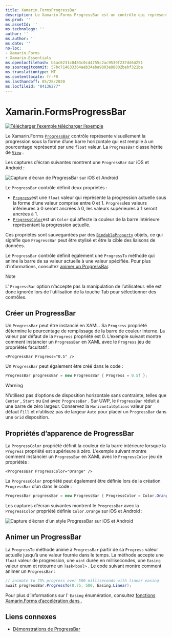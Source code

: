 ```yaml
---
title: Xamarin.FormsProgressBar
description: Le Xamarin.Forms ProgressBar est un contrôle qui représente visuellement la progression sous la forme d’une barre horizontale remplie en fonction d’une propriété de type float.
ms.prod: ''
ms.assetId: ''
ms.technology: ''
author: ''
ms.author: ''
ms.date: ''
no-loc:
- Xamarin.Forms
- Xamarin.Essentials
ms.openlocfilehash: b4ac6231c0483c0c44755c2ac9539f237dd64251
ms.sourcegitcommit: 57bc714633364aeb34aba9803e88802bebf321ba
ms.translationtype: MT
ms.contentlocale: fr-FR
ms.lasthandoff: 05/28/2020
ms.locfileid: "84136277"
---
```

# <a name="xamarinforms-progressbar"></a>Xamarin.FormsProgressBar
[![Télécharger ](~/media/shared/download.png) l’exemple télécharger l’exemple](https://docs.microsoft.com/samples/xamarin/xamarin-forms-samples/userinterface-progressbardemos/)

Le Xamarin.Forms [`ProgressBar`](xref:Xamarin.Forms.ProgressBar) contrôle représente visuellement la progression sous la forme d’une barre horizontale qui est remplie à un pourcentage représenté par une `float` valeur. La `ProgressBar` classe hérite de [`View`](xref:Xamarin.Forms.View) .

Les captures d’écran suivantes montrent une `ProgressBar` sur iOS et Android :

![Capture d’écran de ProgressBar sur iOS et Android](progressbar-images/progressbars-default.png "ProgressBar sur iOS et Android")

Le `ProgressBar` contrôle définit deux propriétés :

* [`Progress`](xref:Xamarin.Forms.ProgressBar.Progress)est une `float` valeur qui représente la progression actuelle sous la forme d’une valeur comprise entre 0 et 1. `Progress`les valeurs inférieures à 0 seront ancrées à 0, les valeurs supérieures à 1 seront ancrées à 1.
* [`ProgressColor`](xref:Xamarin.Forms.ProgressBar.ProgressColor)est un `Color` qui affecte la couleur de la barre intérieure représentant la progression actuelle.

Ces propriétés sont sauvegardées par des [`BindableProperty`](xref:Xamarin.Forms.BindableProperty) objets, ce qui signifie que `ProgressBar` peut être stylisé et être la cible des liaisons de données.

Le `ProgressBar` contrôle définit également une `ProgressTo` méthode qui anime la barre de sa valeur actuelle à une valeur spécifiée. Pour plus d’informations, consultez [animer un ProgressBar](#animate-a-progressbar).

> [!NOTE]
> L' `ProgressBar` option n’accepte pas la manipulation de l’utilisateur. elle est donc ignorée lors de l’utilisation de la touche Tab pour sélectionner des contrôles.

## <a name="create-a-progressbar"></a>Créer un ProgressBar

Un `ProgressBar` peut être instancié en XAML. Sa `Progress` propriété détermine le pourcentage de remplissage de la barre de couleur interne. La valeur par défaut de la `Progress` propriété est 0. L’exemple suivant montre comment instancier un `ProgressBar` en XAML avec le `Progress` jeu de propriétés facultatif :

```xaml
<ProgressBar Progress="0.5" />
```

Un `ProgressBar` peut également être créé dans le code :

```csharp
ProgressBar progressBar = new ProgressBar { Progress = 0.5f };
```

> [!WARNING]
> N’utilisez pas d’options de disposition horizontale sans contrainte, telles que `Center` , `Start` ou `End` avec `ProgressBar` . Sur UWP, le `ProgressBar` réduit à une barre de zéro largeur. Conservez la `HorizontalOptions` valeur par défaut `Fill` et n’utilisez pas de largeur `Auto` pour placer un `ProgressBar` dans une `Grid` disposition.

## <a name="progressbar-appearance-properties"></a>Propriétés d’apparence de ProgressBar

La `ProgressColor` propriété définit la couleur de la barre intérieure lorsque la `Progress` propriété est supérieure à zéro. L’exemple suivant montre comment instancier un `ProgressBar` en XAML avec le `ProgressColor` jeu de propriétés :

```xaml
<ProgressBar ProgressColor="Orange" />
```

La `ProgressColor` propriété peut également être définie lors de la création `ProgressBar` d’un dans le code :

```csharp
ProgressBar progressBar = new ProgressBar { ProgressColor = Color.Orange };
```

Les captures d’écran suivantes montrent le `ProgressBar` avec la `ProgressColor` propriété définie `Color.Orange` sur iOS et Android :

![Capture d’écran d’un style ProgressBar sur iOS et Android](progressbar-images/progressbars-styled.png "ProgressBar stylisé sur iOS et Android")

## <a name="animate-a-progressbar"></a>Animer un ProgressBar

La `ProgressTo` méthode anime à `ProgressBar` partir de sa `Progress` valeur actuelle jusqu’à une valeur fournie dans le temps. La méthode accepte une `float` valeur de progression, une `uint` durée en millisecondes, une `Easing` valeur enum et retourne un `Task<bool>` . Le code suivant montre comment animer un `ProgressBar` :

```csharp
// animate to 75% progress over 500 milliseconds with linear easing
await progressBar.ProgressTo(0.75, 500, Easing.Linear);
```

Pour plus d’informations sur l' `Easing` énumération, consultez [fonctions Xamarin.Forms d’accélération dans ](~/xamarin-forms/user-interface/animation/easing.md).

## <a name="related-links"></a>Liens connexes

* [Démonstrations de ProgressBar](https://docs.microsoft.com/samples/xamarin/xamarin-forms-samples/userinterface-progressbardemos/)
